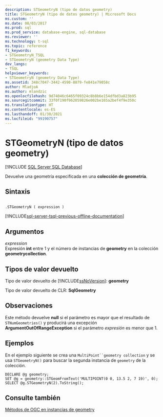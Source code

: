 ```yaml
---
description: STGeometryN (tipo de datos geometry)
title: STGeometryN (tipo de datos geometry) | Microsoft Docs
ms.custom: ''
ms.date: 08/03/2017
ms.prod: sql
ms.prod_service: database-engine, sql-database
ms.reviewer: ''
ms.technology: t-sql
ms.topic: reference
f1_keywords:
- STGeometryN_TSQL
- STGeometryN (geometry Data Type)
dev_langs:
- TSQL
helpviewer_keywords:
- STGeometryN (geometry Data Type)
ms.assetid: 348c7047-3442-4590-8879-fe841e79058c
author: MladjoA
ms.author: mlandzic
ms.openlocfilehash: 9d74046c6465f09324c8b8b6e154dfbd3a823b95
ms.sourcegitcommit: 33f0f190f962059826e002be165a2bef4f9e350c
ms.translationtype: HT
ms.contentlocale: es-ES
ms.lasthandoff: 01/30/2021
ms.locfileid: "99190757"
---
```

# <a name="stgeometryn-geometry-data-type"></a>STGeometryN (tipo de datos geometry)
[!INCLUDE [SQL Server SQL Database](../../includes/applies-to-version/sql-asdb.md)]

Devuelve una geometría especificada en una **colección de geometría**.
  
## <a name="syntax"></a>Sintaxis  
  
```  
  
.STGeometryN ( expression )  
```  
  
[!INCLUDE[sql-server-tsql-previous-offline-documentation](../../includes/sql-server-tsql-previous-offline-documentation.md)]

## <a name="arguments"></a>Argumentos
 *expression*  
 Expresión **int** entre 1 y el número de instancias de **geometry** en la colección **geometrycollection**.  
  
## <a name="return-types"></a>Tipos de valor devuelto  
 Tipo de valor devuelto de [!INCLUDE[ssNoVersion](../../includes/ssnoversion-md.md)]: **geometry**  
  
 Tipo de valor devuelto de CLR: **SqlGeometry**  
  
## <a name="remarks"></a>Observaciones  
 Este método devuelve **null** si el parámetro es mayor que el resultado de `STNumGeometries()` y producirá una excepción **ArgumentOutOfRangeException** si el parámetro *expresión* es menor que 1.  
  
## <a name="examples"></a>Ejemplos  
 En el ejemplo siguiente se crea una `MultiPoint``geometry collection` y se usa `STGeometryN()` para buscar la segunda instancia de `geometry` de la colección.  
  
```  
DECLARE @g geometry;  
SET @g = geometry::STGeomFromText('MULTIPOINT(0 0, 13.5 2, 7 19)', 0);  
SELECT @g.STGeometryN(2).ToString();  
```  
  
## <a name="see-also"></a>Consulte también  
 [Métodos de OGC en instancias de geometry](../../t-sql/spatial-geometry/ogc-methods-on-geometry-instances.md)  
  
  

